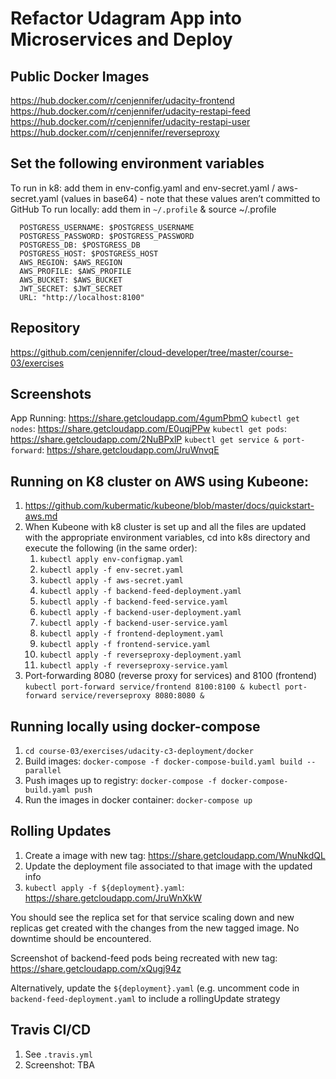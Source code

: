 # Refactor Udagram App into Microservices and Deploy


## Public Docker Images
https://hub.docker.com/r/cenjennifer/udacity-frontend
https://hub.docker.com/r/cenjennifer/udacity-restapi-feed
https://hub.docker.com/r/cenjennifer/udacity-restapi-user
https://hub.docker.com/r/cenjennifer/reverseproxy

## Set the following environment variables
To run in k8: add them in env-config.yaml and env-secret.yaml / aws-secret.yaml (values in base64) - note that these values aren’t committed to GitHub
To run locally: add them in `~/.profile` & source ~/.profile

      POSTGRESS_USERNAME: $POSTGRESS_USERNAME
      POSTGRESS_PASSWORD: $POSTGRESS_PASSWORD 
      POSTGRESS_DB: $POSTGRESS_DB 
      POSTGRESS_HOST: $POSTGRESS_HOST 
      AWS_REGION: $AWS_REGION 
      AWS_PROFILE: $AWS_PROFILE 
      AWS_BUCKET: $AWS_BUCKET
      JWT_SECRET: $JWT_SECRET
      URL: "http://localhost:8100"

## Repository
https://github.com/cenjennifer/cloud-developer/tree/master/course-03/exercises

## Screenshots
App Running: https://share.getcloudapp.com/4gumPbmO
`kubectl get nodes`: https://share.getcloudapp.com/E0uqjPPw
`kubectl get pods`: https://share.getcloudapp.com/2NuBPxlP
`kubectl get service & port-forward`: https://share.getcloudapp.com/JruWnvqE 

## Running on K8 cluster on AWS using Kubeone:
1. https://github.com/kubermatic/kubeone/blob/master/docs/quickstart-aws.md
2. When Kubeone with k8 cluster is set up and all the files are updated with the appropriate environment variables, cd into k8s directory and execute the following (in the same order):
    1. `kubectl apply env-configmap.yaml`
    2. `kubectl apply -f env-secret.yaml`
    3. `kubectl apply -f aws-secret.yaml`
    4. `kubectl apply -f backend-feed-deployment.yaml`
    5. `kubectl apply -f backend-feed-service.yaml`
    6. `kubectl apply -f backend-user-deployment.yaml`
    7. `kubectl apply -f backend-user-service.yaml`
    8. `kubectl apply -f frontend-deployment.yaml`
    9. `kubectl apply -f frontend-service.yaml`
    10. `kubectl apply -f reverseproxy-deployment.yaml`
    11. `kubectl apply -f reverseproxy-service.yaml`
3. Port-forwarding 8080 (reverse proxy for services) and 8100 (frontend)
	`kubectl port-forward service/frontend 8100:8100 &
  	  kubectl port-forward service/reverseproxy 8080:8080 &`

## Running locally using docker-compose
1. `cd course-03/exercises/udacity-c3-deployment/docker`
2. Build images: `docker-compose -f docker-compose-build.yaml build --parallel`
3. Push images up to registry: `docker-compose -f docker-compose-build.yaml push`
4. Run the images in docker container: `docker-compose up`

## Rolling Updates
1. Create a image with new tag: https://share.getcloudapp.com/WnuNkdQL 
2. Update the deployment file associated to that image with the updated info
3. `kubectl apply -f ${deployment}.yaml`: https://share.getcloudapp.com/JruWnXkW 

You should see the replica set for that service scaling down and new replicas get created with the changes from the new tagged image. No downtime should be encountered.

Screenshot of backend-feed pods being recreated with new tag: https://share.getcloudapp.com/xQugj94z

Alternatively, update the `${deployment}.yaml` (e.g. uncomment code in `backend-feed-deployment.yaml` to include a rollingUpdate strategy

## Travis CI/CD
1. See `.travis.yml`
2. Screenshot: TBA
